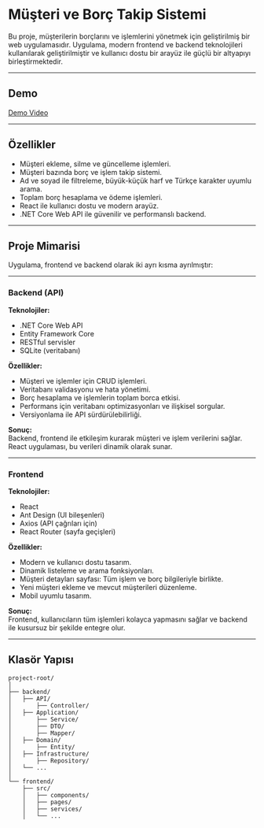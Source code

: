 # Müşteri ve Borç Takip Sistemi

Bu proje, müşterilerin borçlarını ve işlemlerini yönetmek için geliştirilmiş bir web uygulamasıdır. Uygulama, modern frontend ve backend teknolojileri kullanılarak geliştirilmiştir ve kullanıcı dostu bir arayüz ile güçlü bir altyapıyı birleştirmektedir.

---

## Demo

[Demo Video](https://github.com/user-attachments/assets/c915e260-1242-481a-9735-1e3353ef4ff0)

---

## Özellikler

- Müşteri ekleme, silme ve güncelleme işlemleri.
- Müşteri bazında borç ve işlem takip sistemi.
- Ad ve soyad ile filtreleme, büyük-küçük harf ve Türkçe karakter uyumlu arama.
- Toplam borç hesaplama ve ödeme işlemleri.
- React ile kullanıcı dostu ve modern arayüz.
- .NET Core Web API ile güvenilir ve performanslı backend.

---

## Proje Mimarisi

Uygulama, frontend ve backend olarak iki ayrı kısma ayrılmıştır:

---

### Backend (API)

**Teknolojiler:**

- .NET Core Web API
- Entity Framework Core
- RESTful servisler
- SQLite (veritabanı)

**Özellikler:**

- Müşteri ve işlemler için CRUD işlemleri.
- Veritabanı validasyonu ve hata yönetimi.
- Borç hesaplama ve işlemlerin toplam borca etkisi.
- Performans için veritabanı optimizasyonları ve ilişkisel sorgular.
- Versiyonlama ile API sürdürülebilirliği.

**Sonuç:**  
Backend, frontend ile etkileşim kurarak müşteri ve işlem verilerini sağlar. React uygulaması, bu verileri dinamik olarak sunar.

---

### Frontend

**Teknolojiler:**

- React
- Ant Design (UI bileşenleri)
- Axios (API çağrıları için)
- React Router (sayfa geçişleri)

**Özellikler:**

- Modern ve kullanıcı dostu tasarım.
- Dinamik listeleme ve arama fonksiyonları.
- Müşteri detayları sayfası: Tüm işlem ve borç bilgileriyle birlikte.
- Yeni müşteri ekleme ve mevcut müşterileri düzenleme.
- Mobil uyumlu tasarım.

**Sonuç:**  
Frontend, kullanıcıların tüm işlemleri kolayca yapmasını sağlar ve backend ile kusursuz bir şekilde entegre olur.

---

## Klasör Yapısı

```plaintext
project-root/
│
├── backend/
│   ├── API/
│       ├── Controller/
│   ├── Application/
│       ├── Service/
│       ├── DTO/
│       ├── Mapper/
│   ├── Domain/
│       ├── Entity/
│   ├── Infrastructure/
│       ├── Repository/
│   └── ...
│
└── frontend/
    ├── src/
    │   ├── components/
    │   ├── pages/
    │   ├── services/
    │   └── ...
